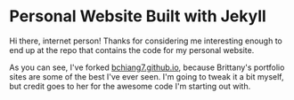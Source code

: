 # Personal Website Built with Jekyll
Hi there, internet person! Thanks for considering me interesting enough to end up at the repo that contains the code for my personal website.

As you can see, I've forked [bchiang7.github.io](https://github.com/bchiang7/bchiang7.github.io), because Brittany's portfolio sites are some of the best I've ever seen. I'm going to tweak it a bit myself, but credit goes to her for the awesome code I'm starting out with.
